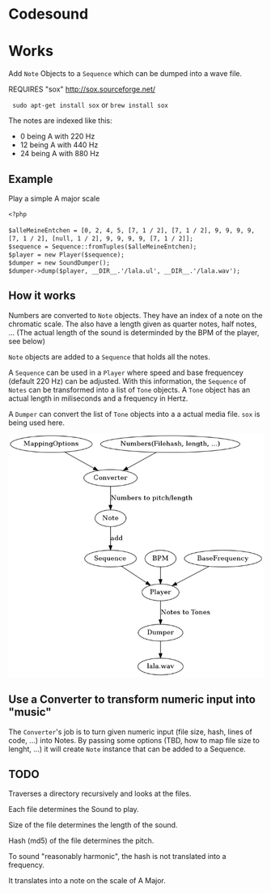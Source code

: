 # Codesound #

# Works #

Add `Note` Objects to a `Sequence` which can be dumped into a wave file.


   REQUIRES "sox" http://sox.sourceforge.net/
   
   `sudo apt-get install sox` or `brew install sox`


The notes are indexed like this:

* 0 being A with 220 Hz
* 12 being A with 440 Hz
* 24 being A with 880 Hz

## Example ##

Play a simple A major scale

```
<?php 

$alleMeineEntchen = [0, 2, 4, 5, [7, 1 / 2], [7, 1 / 2], 9, 9, 9, 9, [7, 1 / 2], [null, 1 / 2], 9, 9, 9, 9, [7, 1 / 2]];
$sequence = Sequence::fromTuples($alleMeineEntchen);
$player = new Player($sequence);
$dumper = new SoundDumper();
$dumper->dump($player, __DIR__.'/lala.ul', __DIR__.'/lala.wav');

```

## How it works ##

Numbers are converted to `Note` objects.
They have an index of a note on the chromatic scale.
The also have a length given as quarter notes, half notes, ...
(The actual length of the sound is determinded by the BPM of the player, see below)

`Note` objects are added to a `Sequence` that holds all the notes.

A `Sequence` can be used in a `Player` where speed and base frequencey (default 220 Hz) can be adjusted.
With this information, the `Sequence` of `Notes` can be transformed into a list of `Tone` objects.
A `Tone` object has an actual length in miliseconds and a frequency in Hertz.

A `Dumper` can convert the list of `Tone` objects into a a actual media file.
`sox` is being used here.

![Process overview](process.png)


## Use a Converter to transform numeric input into "music" ##

The `Converter`'s job is to turn given numeric input (file size, hash, lines of code, ...) into
Notes. By passing some options (TBD, how to map file size to lenght, ...) it will create `Note` instance
that can be added to a Sequence.


## TODO ##
Traverses a directory recursively and looks at the files.

Each file determines the Sound to play.

Size of the file determines the length of the sound.

Hash (md5) of the file determines the pitch.

To sound "reasonably harmonic", the hash is not translated into a frequency.

It translates into a note on the scale of A Major.
